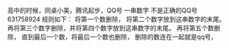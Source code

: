 高中的时候，同桌小美，腾讯起步，QQ号
一串数字 不是正确的QQ号 631758924
规则如下：
将第一个数删除， 将第二个数字放到这串数字的末尾。
再将第三个数字删除，并将第四个数字放到这串数字的末尾。
再将第五个数删除， 直到最后一个数，将最后一个数也删除，
删除的数连在一起就是qq号，